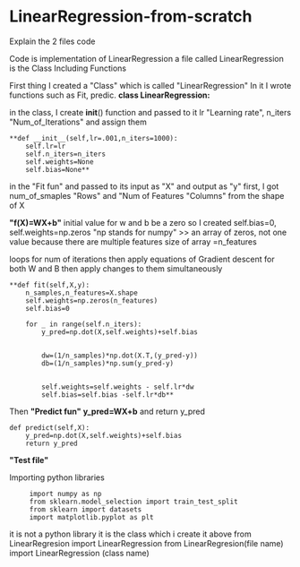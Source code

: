 # LinearRegression-from-scratch
Explain the 2 files code

Code is implementation of LinearRegression 
a file called LinearRegression is the Class Including Functions


First thing I created a "Class" which is called "LinearRegression" In it I wrote functions such as Fit, predic.
**class LinearRegression:**

in the class, I create __init__() function and passed to it lr "Learning rate", n_iters "Num_of_Iterations" and assign them

    **def __init__(self,lr=.001,n_iters=1000):
        self.lr=lr
        self.n_iters=n_iters
        self.weights=None
        self.bias=None**



in the "Fit fun" and passed to its input as "X" and output as "y" 
first, I got num_of_smaples "Rows" and "Num of Features "Columns" from the shape of X

**"f(X)=WX+b"**
initial value for w and b be a zero so I created self.bias=0, self.weights=np.zeros "np stands for numpy" >>
an array of zeros, not one value because there are multiple features size of array =n_features

loops for  num of iterations then apply equations of Gradient descent for both W and  B
then apply changes to them simultaneously 






    **def fit(self,X,y):
        n_samples,n_features=X.shape
        self.weights=np.zeros(n_features)
        self.bias=0

        for _ in range(self.n_iters):
            y_pred=np.dot(X,self.weights)+self.bias


            dw=(1/n_samples)*np.dot(X.T,(y_pred-y))
            db=(1/n_samples)*np.sum(y_pred-y)


            self.weights=self.weights - self.lr*dw
            self.bias=self.bias -self.lr*db**




Then **"Predict fun"**
**y_pred=WX+b**
and return y_pred


    def predict(self,X):
        y_pred=np.dot(X,self.weights)+self.bias
        return y_pred



**"Test file"**

Importing python libraries 

         import numpy as np
         from sklearn.model_selection import train_test_split
         from sklearn import datasets
         import matplotlib.pyplot as plt

it is not a python library it is the class which i create it above 
from LinearRegresion import LinearRegression
from LinearRegresion(file name) import LinearRegression (class name)






